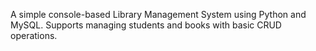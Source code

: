 A simple console-based Library Management System using Python and MySQL.
Supports managing students and books with basic CRUD operations.
